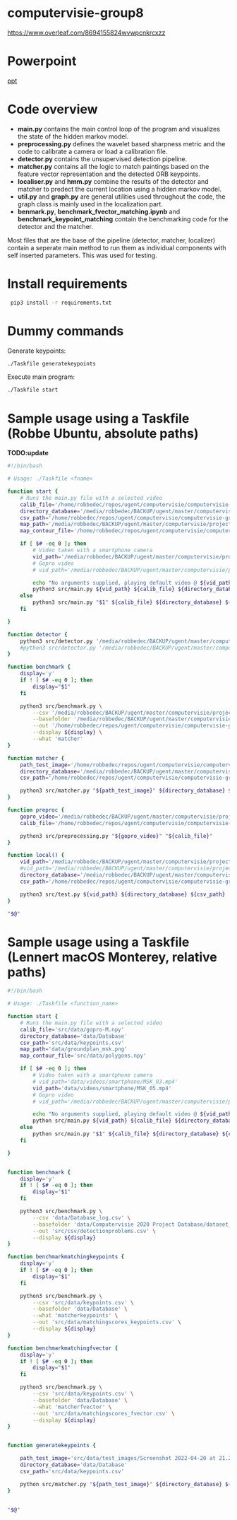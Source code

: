 # computervisie-group8
https://www.overleaf.com/8694155824wvwpcnkrcxzz

# Powerpoint

[ppt](https://github.ugent.be/rodcorte/computervisie-group8/blob/85bd59341e7705c148d0937283439f6f7ac80921/Group8_CV_project_presentation%201.pdf)

# Code overview

- **main.py** contains the main control loop of the program and visualizes the state of the hidden markov model.
- **preprocessing.py** defines the wavelet based sharpness metric and the code to calibrate a camera or load a calibration file.
- **detector.py** contains the unsupervised detection pipeline.
- **matcher.py** contains all the logic to match paintings based on the feature vector representation and the detected ORB keypoints.
- **localiser.py** and **hmm.py** combine the results of the detector and matcher to predect the current location using a hidden markov model.
- **util.py** and **graph.py** are general utilities used throughout the code, the graph class is mainly used in the localization part.
- **benmark.py**, **benchmark_fvector_matching.ipynb** and **benchmark_keypoint_matching** contain the benchmarking code for the detector and the matcher.

Most files that are the base of the pipeline (detector, matcher, localizer) contain a seperate main method to run them as individual components with self inserted parameters. This was used for testing.


# Install requirements

```bash
 pip3 install -r requirements.txt
 ```

# Dummy commands

Generate keypoints:

```bash
./Taskfile generatekeypoints  
```

Execute main program:

```bash
./Taskfile start  
```


# Sample usage using a Taskfile (Robbe Ubuntu, absolute paths)
**TODO:update**
```bash
#!/bin/bash

# Usage: ./Taskfile <fname>

function start {
    # Runs the main.py file with a selected video
    calib_file='/home/robbedec/repos/ugent/computervisie/computervisie-group8/src/data/gopro-M.npy'
    directory_database='/media/robbedec/BACKUP/ugent/master/computervisie/project/data/Database_paintings/Database'
    csv_path='/home/robbedec/repos/ugent/computervisie/computervisie-group8/src/data/keypoints.csv'
    map_path='/media/robbedec/BACKUP/ugent/master/computervisie/project/data/groundplan_msk.PNG'
    map_contour_file='/home/robbedec/repos/ugent/computervisie/computervisie-group8/src/data/polygons.npy'

    if [ $# -eq 0 ]; then
        # Video taken with a smartphone camera
        vid_path='/media/robbedec/BACKUP/ugent/master/computervisie/project/data/videos/smartphone/MSK_03.mp4'
        # Gopro video
        # vid_path='/media/robbedec/BACKUP/ugent/master/computervisie/project/data/videos/gopro/MSK_15.mp4'

        echo "No arguments supplied, playing default video @ ${vid_path}"
        python3 src/main.py ${vid_path} ${calib_file} ${directory_database} ${csv_path} ${map_path} ${map_contour_file}
    else
        python3 src/main.py "$1" ${calib_file} ${directory_database} ${csv_path} ${map_path} ${map_contour_file}
    fi

}

function detector {
    python3 src/detector.py '/media/robbedec/BACKUP/ugent/master/computervisie/project/data/Computervisie 2020 Project Database/test_pictures_msk/20190217_102511.jpg'
    #python3 src/detector.py '/media/robbedec/BACKUP/ugent/master/computervisie/project/data/Computervisie 2020 Project Database/dataset_pictures_msk/Zaal_A/20190323_111327.jpg'
}

function benchmark {
    display='y'
    if ! [ $# -eq 0 ]; then
        display="$1"
    fi

    python3 src/benchmark.py \
        --csv '/media/robbedec/BACKUP/ugent/master/computervisie/project/data/Database_log.csv' \
        --basefolder '/media/robbedec/BACKUP/ugent/master/computervisie/project/data/Computervisie 2020 Project Database/dataset_pictures_msk' \
        --out '/home/robbedec/repos/ugent/computervisie/computervisie-group8/src/data/detectionproblems.csv' \
        --display ${display} \
        --what 'matcher'
}

function matcher {
    path_test_image='/home/robbedec/repos/ugent/computervisie/computervisie-group8/src/data/test_images/Screenshot 2022-04-20 at 21.23.44.png'
    directory_database='/media/robbedec/BACKUP/ugent/master/computervisie/project/data/Database_paintings/Database'
    csv_path='/home/robbedec/repos/ugent/computervisie/computervisie-group8/src/data/keypoints.csv'

    python3 src/matcher.py "${path_test_image}" ${directory_database} ${csv_path}
}

function preproc {
    gopro_video='/media/robbedec/BACKUP/ugent/master/computervisie/project/data/videos/gopro/MSK_15.mp4'
    calib_file='/home/robbedec/repos/ugent/computervisie/computervisie-group8/src/data/gopro-M.npy'

    python3 src/preprocessing.py "${gopro_video}" "${calib_file}"
}

function local() {
    vid_path='/media/robbedec/BACKUP/ugent/master/computervisie/project/data/videos/smartphone/MSK_03.mp4'
    #vid_path='/media/robbedec/BACKUP/ugent/master/computervisie/project/data/videos/smartphone/MSK_08.mp4'
    directory_database='/media/robbedec/BACKUP/ugent/master/computervisie/project/data/Database_paintings/Database'
    csv_path='/home/robbedec/repos/ugent/computervisie/computervisie-group8/src/data/keypoints.csv'

    python3 src/test.py ${vid_path} ${directory_database} ${csv_path}
}

"$@"
```


# Sample usage using a Taskfile (Lennert macOS Monterey, relative paths)

```bash
#!/bin/bash

# Usage: ./Taskfile <function_name>

function start {
    # Runs the main.py file with a selected video
    calib_file='src/data/gopro-M.npy'
    directory_database='data/Database'
    csv_path='src/data/keypoints.csv'
    map_path='data/groundplan_msk.png'
    map_contour_file='src/data/polygons.npy'

    if [ $# -eq 0 ]; then
        # Video taken with a smartphone camera
        # vid_path='data/videos/smartphone/MSK_03.mp4'
        vid_path='data/videos/smartphone/MSK_05.mp4'
        # Gopro video
        # vid_path='/media/robbedec/BACKUP/ugent/master/computervisie/project/data/videos/gopro/MSK_15.mp4'

        echo "No arguments supplied, playing default video @ ${vid_path}"
        python src/main.py ${vid_path} ${calib_file} ${directory_database} ${csv_path} ${map_path} ${map_contour_file}
    else
        python src/main.py "$1" ${calib_file} ${directory_database} ${csv_path} ${map_path} ${map_contour_file}
    fi

}


function benchmark {
    display='y'
    if ! [ $# -eq 0 ]; then
        display="$1"
    fi

    python3 src/benchmark.py \
        --csv 'data/Database_log.csv' \
        --basefolder 'data/Computervisie 2020 Project Database/dataset_pictures_msk' \
        --out 'src/csv/detectionproblems.csv' \
        --display ${display}
}

function benchmarkmatchingkeypoints {
    display='y'
    if ! [ $# -eq 0 ]; then
        display="$1"
    fi

    python3 src/benchmark.py \
        --csv 'src/data/keypoints.csv' \
        --basefolder 'data/Database' \
        --what 'matcherkeypoints' \
        --out 'src/data/matchingscores_keypoints.csv' \
        --display ${display}
}

function benchmarkmatchingfvector {
    display='y'
    if ! [ $# -eq 0 ]; then
        display="$1"
    fi

    python3 src/benchmark.py \
        --csv 'src/data/keypoints.csv' \
        --basefolder 'data/Database' \
        --what 'matcherfvector' \
        --out 'src/data/matchingscores_fvector.csv' \
        --display ${display}
}


function generatekeypoints {

    path_test_image='src/data/test_images/Screenshot 2022-04-20 at 21.23.44.png'
    directory_database='data/Database'
    csv_path='src/data/keypoints.csv'

    python src/matcher.py "${path_test_image}" ${directory_database} ${csv_path}
}


"$@"

```
